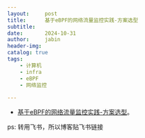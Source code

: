 ```yaml
---
layout:     post
title:      基于eBPF的网络流量监控实践-方案选型
subtitle:   
date:       2024-10-31
author:     jabin
header-img: 
catalog: true
tags:
    - 计算机
    - infra
    - eBPF
    - 网络监控
    
---
```


- [基于eBPF的网络流量监控实践-方案选型](https://renovwjw13.feishu.cn/docx/ODQWdFiL7oHtEex3vprch6itnce)。 

ps: 转用飞书，所以博客贴飞书链接

